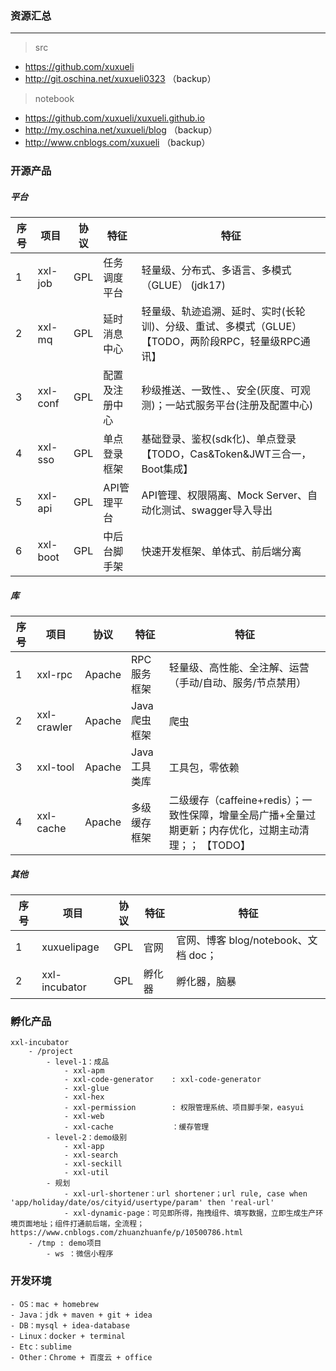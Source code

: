 ### 资源汇总

---
> src
- https://github.com/xuxueli
- http://git.oschina.net/xuxueli0323 （backup）

> notebook
- https://github.com/xuxueli/xuxueli.github.io 
- http://my.oschina.net/xuxueli/blog （backup）
- http://www.cnblogs.com/xuxueli （backup）


### 开源产品

##### 平台

序号| 项目            | 协议              | 特征           |  特征
----|---------------|-----------------|--------------|-------------- 
1   | xxl-job       | GPL             | 任务调度平台       |    轻量级、分布式、多语言、多模式（GLUE） (jdk17)
2   | xxl-mq        | GPL             | 延时消息中心       |    轻量级、轨迹追溯、延时、实时(长轮训)、分级、重试、多模式（GLUE）                        【TODO，两阶段RPC，轻量级RPC通讯】
3   | xxl-conf      | GPL             | 配置及注册中心      |    秒级推送、一致性、、安全(灰度、可观测)；一站式服务平台(注册及配置中心) 
4   | xxl-sso       | GPL             | 单点登录框架       |    基础登录、鉴权(sdk化)、单点登录                                                    【TODO，Cas&Token&JWT三合一，Boot集成】
5   | xxl-api       | GPL             | API管理平台      |     API管理、权限隔离、Mock Server、自动化测试、swagger导入导出
6   | xxl-boot      | GPL             | 中后台脚手架       |    快速开发框架、单体式、前后端分离

##### 库

序号 | 项目            | 协议              | 特征      |  特征
----|---------------|-----------------|---------|--------------
1   | xxl-rpc       | Apache          | RPC服务框架 |  轻量级、高性能、全注解、运营（手动/自动、服务/节点禁用）
2   | xxl-crawler   | Apache          | Java爬虫框架 |  爬虫
3   | xxl-tool      | Apache          | Java工具类库 |  工具包，零依赖
4   | xxl-cache     | Apache          | 多级缓存框架  |  二级缓存（caffeine+redis）；一致性保障，增量全局广播+全量过期更新；内存优化，过期主动清理；；          【TODO】


##### 其他

序号 | 项目             | 协议             | 特征      |  特征
----|----------------|----------------|---------|---
1  | xuxuelipage    | GPL            | 官网          |  官网、博客 blog/notebook、文档 doc；
2  | xxl-incubator  | GPL            | 孵化器        |   孵化器，脑暴


### 孵化产品
```
xxl-incubator
    - /project
        - level-1：成品
            - xxl-apm
            - xxl-code-generator    : xxl-code-generator
            - xxl-glue
            - xxl-hex
            - xxl-permission        : 权限管理系统、项目脚手架，easyui
            - xxl-web
            - xxl-cache             ：缓存管理
        - level-2：demo级别
            - xxl-app
            - xxl-search
            - xxl-seckill 
            - xxl-util
        - 规划
            - xxl-url-shortener：url shortener；url rule, case when 'app/holiday/date/os/cityid/usertype/param' then 'real-url'
            - xxl-dynamic-page：可见即所得，拖拽组件、填写数据，立即生成生产环境页面地址；组件打通前后端，全流程；https://www.cnblogs.com/zhuanzhuanfe/p/10500786.html
    - /tmp : demo项目
        - ws ：微信小程序
```

### 开发环境
```
- OS：mac + homebrew 
- Java：jdk + maven + git + idea
- DB：mysql + idea-database
- Linux：docker + terminal
- Etc：sublime
- Other：Chrome + 百度云 + office
```
